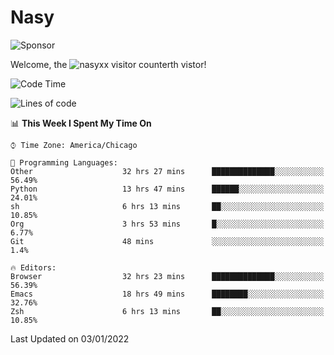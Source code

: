 # Nasy

<!--
<p align="center">
<img height="200" src="https://github-readme-stats.vercel.app/api?username=nasyxx&count_private=true&show_icons=true&theme=dracula&include_all_commits=true"/>
<img height="200" src="https://github-readme-stats.vercel.app/api/top-langs/?username=nasyxx&theme=dracula&hide=html,jupyter+notebook&count_private=true&show_icons=true"/>
</p>

  
----------------
-->

![Sponsor](https://img.shields.io/static/v1.svg?label=Sponsor&message=%E2%9D%A4&logo=GitHub&style=flat&color=pink)
 
Welcome, the ![nasyxx visitor counter](https://count.getloli.com/get/@nasyxx?theme=rule34)th vistor!
 
<!--START_SECTION:waka-->
![Code Time](http://img.shields.io/badge/Code%20Time-1%2C681%20hrs%2041%20mins-blue)

![Lines of code](https://img.shields.io/badge/From%20Hello%20World%20I%27ve%20Written-5%20Million%20lines%20of%20code-blue)

📊 **This Week I Spent My Time On** 

```text
⌚︎ Time Zone: America/Chicago

💬 Programming Languages: 
Other                    32 hrs 27 mins      ██████████████░░░░░░░░░░░   56.49% 
Python                   13 hrs 47 mins      ██████░░░░░░░░░░░░░░░░░░░   24.01% 
sh                       6 hrs 13 mins       ██░░░░░░░░░░░░░░░░░░░░░░░   10.85% 
Org                      3 hrs 53 mins       █░░░░░░░░░░░░░░░░░░░░░░░░   6.77% 
Git                      48 mins             ░░░░░░░░░░░░░░░░░░░░░░░░░   1.4%

🔥 Editors: 
Browser                  32 hrs 23 mins      ██████████████░░░░░░░░░░░   56.39% 
Emacs                    18 hrs 49 mins      ████████░░░░░░░░░░░░░░░░░   32.76% 
Zsh                      6 hrs 13 mins       ██░░░░░░░░░░░░░░░░░░░░░░░   10.85%

```


 Last Updated on 03/01/2022
<!--END_SECTION:waka-->

<!-- ![visitors](https://visitor-badge.laobi.icu/badge?page_id=nasyxx.nasyxx) -->
